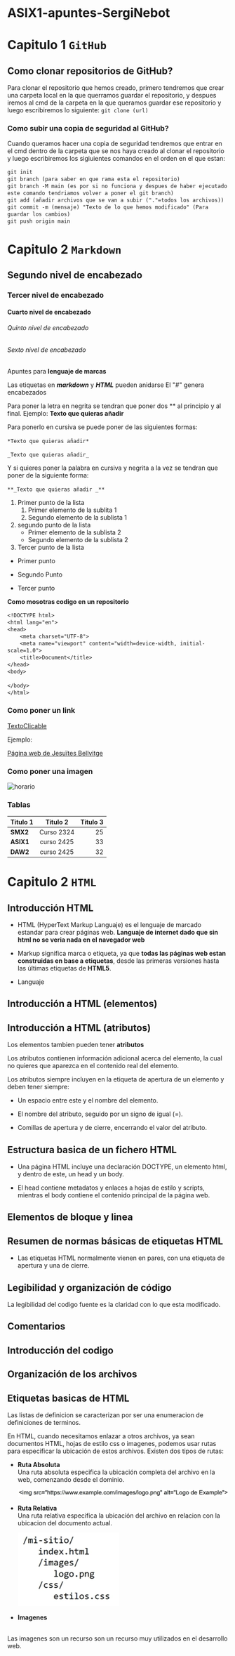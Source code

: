 # ASIX1-apuntes-SergiNebot
# Capitulo 1 ``GitHub``

## Como clonar repositorios de GitHub?
Para clonar el repositorio que hemos creado, primero tendremos que crear una carpeta local en la que querramos guardar el repositorio, y despues iremos al cmd de la carpeta en la que queramos guardar ese repositorio y luego escribiremos lo siguiente:
``git clone (url)``

### Como subir una copia de seguridad al GitHub?

Cuando queramos hacer una copia de seguridad tendremos que entrar en el cmd dentro de la carpeta que se nos haya creado al clonar el repositorio y luego escribiremos los sigiuientes comandos en el orden en el que estan:
```
git init
git branch (para saber en que rama esta el repositorio)
git branch -M main (es por si no funciona y despues de haber ejecutado este comando tendriamos volver a poner el git branch)
git add (añadir archivos que se van a subir ("."=todos los archivos))
git commit -m (mensaje) "Texto de lo que hemos modificado" (Para guardar los cambios)
git push origin main
```

# Capitulo 2 ```Markdown```
## Segundo nivel de encabezado
### Tercer nivel de encabezado
#### Cuarto nivel de encabezado
###### Quinto nivel de encabezado
###### Sexto nivel de encabezado
Apuntes para **lenguaje de marcas**

Las etiquetas en **_markdown_** y **_HTML_** pueden anidarse
El "#" genera encabezados

Para poner la letra en negrita se tendran que poner dos ** al principio y al final. 
Ejemplo:
**Texto que quieras añadir**

Para ponerlo en cursiva se puede poner de las siguientes formas:

``*Texto que quieras añadir*``

``_Texto que quieras añadir_``

Y si quieres poner la palabra en cursiva y negrita a la vez se tendran que poner de la siguiente forma:

``**_Texto que quieras añadir _**``



1. Primer punto de la lista
    1. Primer elemento de la sublita 1
    2. Segundo elemento de la sublista 1
2. segundo punto de la lista
    * Primer elemento de la sublista 2
    * Segundo elemento de la sublista 2
3. Tercer punto de la lista


* Primer punto
- Segundo Punto
+ Tercer punto

**Como mosotras codigo en un repositorio**
```
<!DOCTYPE html>
<html lang="en">
<head>
    <meta charset="UTF-8">
    <meta name="viewport" content="width=device-width, initial-scale=1.0">
    <title>Document</title>
</head>
<body>
    
</body>
</html>
```

### Como poner un link

[TextoClicable](URL "Titulo Opcional")

Ejemplo:

[Página web de Jesuïtes Bellvitge](https://www.fje.edu/ca/jesuites-bellvitge "Titulo Opcional")

### Como poner una imagen

![horario](horario.png "horario")

### Tablas
| Titulo 1 | Titulo 2 | Titulo 3 |
|----------|:--------------:|--------------:|
| **SMX2** | Curso 2324 | 25 |
| **ASIX1** | curso 2425 | 33 |
|**DAW2** | curso 2425 | 32 |


# Capitulo 2 ```HTML```

## Introducción HTML

- HTML (HyperText Markup Languaje) es el lenguaje de marcado estandar para crear páginas web. **Languaje de internet dado que sin html no se veria nada en el navegador web**

- Markup significa marca o etiqueta, ya que **todas las páginas web estan construidas en base a etiquetas**, desde las primeras versiones hasta las últimas etiquetas de **HTML5**.

- Languaje 

## Introducción a HTML (elementos)

## Introducción a HTML (atributos)

Los elementos tambien pueden tener **atributos**

Los atributos contienen información adicional acerca del elemento, la cual no quieres que aparezca en el contenido real del elemento. 

Los atributos siempre incluyen en la etiqueta de apertura de un elemento y deben tener siempre:

- Un espacio entre este y el nombre del elemento.
  
- El nombre del atributo, seguido por un signo de igual (=).
  
- Comillas de apertura y de cierre, encerrando el valor del atributo.
  
## Estructura basica de un fichero HTML

- Una página HTML incluye una declaración DOCTYPE, un elemento html, y dentro de este, un head y un body.
  
- El head contiene metadatos y enlaces a hojas de estilo y scripts, mientras el body contiene el contenido principal de la página web.

## Elementos de bloque y linea

## Resumen de normas básicas de etiquetas HTML

- Las etiquetas HTML  normalmente vienen en pares, con una etiqueta de apertura y una de cierre.

## Legibilidad y organización de código

La legibilidad del codigo fuente es la claridad con lo que esta modificado.

## Comentarios

## Introducción del codigo

## Organización de los archivos

## Etiquetas basicas de HTML

Las listas de definicion se caracterizan por ser una enumeracion de definiciones de terminos.

En HTML, cuando necesitamos enlazar a otros archivos, ya sean documentos HTML, hojas de estilo css o imagenes, podemos usar rutas para especificar la ubicación de estos archivos. Existen dos tipos de rutas:

- **Ruta Absoluta**
  <br>
  Una ruta absoluta especifica la ubicación completa del archivo en la web, comenzando desde el dominio.
  
  ![Ruta Absoluta](rutaabsolutaejemplo.png "Ejemplo Ruta Absoluta")
  
- **Ruta Relativa**
  <br>
  Una ruta relativa especifica la ubicación del archivo en relacion con la ubicacion del documento actual.

  ![Ruta Relativa](rutarelativaejemplo.png "Ejemplo Ruta Relativa")


- **Imagenes**
<br>
  Las imagenes son un recurso son un recurso muy utilizados en el desarrollo web.

  